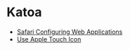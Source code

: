 # Katoa

* [Safari Configuring Web Applications](https://developer.apple.com/library/archive/documentation/AppleApplications/Reference/SafariWebContent/ConfiguringWebApplications/ConfiguringWebApplications.html)
* [Use Apple Touch Icon](https://webhint.io/docs/user-guide/hints/hint-apple-touch-icons/)
